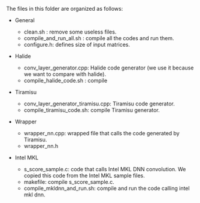 The files in this folder are organized as follows:

* General
  - clean.sh : remove some useless files.
  - compile_and_run_all.sh : compile all the codes and run them.
  - configure.h: defines size of input matrices.

* Halide
  - conv_layer_generator.cpp: Halide code generator (we use it because we want to compare with halide).
  - compile_halide_code.sh : compile

* Tiramisu
  - conv_layer_generator_tiramisu.cpp: Tiramisu code generator.
  - compile_tiramisu_code.sh: compile Tiramisu generator.

* Wrapper
  - wrapper_nn.cpp: wrapped file that calls the code generated by Tiramisu.
  - wrapper_nn.h

* Intel MKL
  - s_score_sample.c: code that calls Intel MKL DNN convolution. We copied this code from the Intel MKL sample files.
  - makefile: compile s_score_sample.c.
  - compile_mkldnn_and_run.sh: compile and run the code calling intel mkl dnn.

